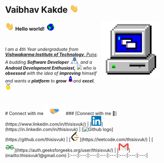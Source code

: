 # Vaibhav Kakde&nbsp;<img src="https://github.com/thisisvuk/thisisvuk/blob/main/Assets/Hi.gif" width="29">

<img align="right" alt="PC GIF" src="https://github.com/thisisvuk/thisisvuk/blob/main/Assets/PC.gif" width="190" />

### <img src="https://github.com/thisisvuk/thisisvuk/blob/main/Assets/Hi.gif" width="29px"> **Hello world!** &nbsp;<img src="https://github.com/thisisvuk/thisisvuk/blob/main/Assets/Earth.gif" width="24px">
<br>
<p>
  <em>
    I am a 4th Year undergraduate from <a href="https://www.vit.edu/"> <b>Vishwakarma Institute of Technology</b>, Pune</a>.  
    A budding <b>Software Developer</b> <img src="https://github.com/thisisvuk/thisisvuk/blob/main/Assets/Developer.gif" width="30px"> and a <b>Android Development   Enthusiast,</b>&nbsp;<img src="https://media.tenor.com/O5aFM4BvLmoAAAAi/droidcon-synesthesia.gif" width="36px"> who is <b>obsessed</b> with the idea of <b>improving</b> himself and wants a <b>platform</b> to <b>grow</b> <img src="https://github.com/thisisvuk/thisisvuk/blob/main/Assets/Rocket.gif" width="18px">and <b>excel.</b> <img src="https://github.com/thisisvuk/thisisvuk/blob/main/Assets/Medal.gif" width="20px">
  </em>  
</p>
<br>
<br>
# Connect with me<img src="https://github.com/thisisvuk/thisisvuk/blob/main/Assets/Handshake.gif" height="32px">
### [Connect with me 💬](https://www.linkedin.com/in/thisisvuk/) 
| [<img src="https://github.com/thisisvuk/thisisvuk/blob/main/Assets/Linkedin.svg" alt="Linkedin Logo" width="32">](https://in.linkedin.com/in/thisisvuk) | [<img src="https://cdn.svgporn.com/logos/github-icon.svg" alt="Github logo" width="34">](https://github.com/thisisvuk) | [<img src="https://github.com/thisisvuk/thisisvuk/blob/main/Assets/leetcode-.webp" alt="LeetCode Logo" width="30">](https://leetcode.com/thisisvuk/) | [<img src="https://github.com/thisisvuk/thisisvuk/blob/main/Assets/gfg.png" alt="GFG Logo" width="30">](https://auth.geeksforgeeks.org/user/thisisvuk/) | [<img src="https://github.com/thisisvuk/thisisvuk/blob/main/Assets/Gmail.svg" alt="Gmail logo" height="32">](mailto:thisisvuk1@gmail.com)
|:---:|:---:|:---:|:---:|:---:|:---:|:---:|:---:|


<!--
**thisisvuk/thisisvuk** is a ✨ _special_ ✨ repository because its `README.md` (this file) appears on your GitHub profile.

Here are some ideas to get you started:

- 🔭 I’m currently working on ...
- 🌱 I’m currently learning ...
- 👯 I’m looking to collaborate on ...
- 🤔 I’m looking for help with ...
- 💬 Ask me about ...
- 📫 How to reach me: ...
- 😄 Pronouns: ...
- ⚡ Fun fact: ...
-->
